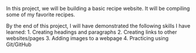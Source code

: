 In this project, we will be building a basic recipe website.  It will be compiling some of my favorite recipes.

By the end of this project, I will have demonstrated the following skills I have learned:
    1. Creating headings and paragraphs
    2. Creating links to other websites/pages
    3. Adding images to a webpage
    4. Practicing using Git/GitHub
